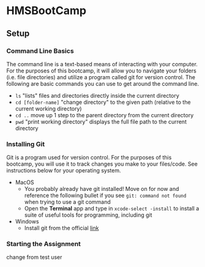 # HMSBootCamp

## Setup

### Command Line Basics

The command line is a text-based means of interacting with your computer. For the purposes of this bootcamp, it will allow you to navigate your folders (i.e. file directories) and utilize a program called git for version control. The following are basic commands you can use to get around the command line.

- `ls` "lists" files and directories directly inside the current directory
- `cd [folder-name]` "change directory" to the given path (relative to the current working directory)
- `cd ..` move up 1 step to the parent directory from the current directory
- `pwd` "print working directory" displays the full file path to the current directory

### Installing Git

Git is a program used for version control. For the purposes of this bootcamp, you will use it to track changes you make to your files/code. See instructions below for your operating system.

- MacOS
  - You probably already have git installed! Move on for now and reference the following bullet if you see `git: command not found` when trying to use a git command
  - Open the **Terminal** app and type in `xcode-select -install` to install a suite of useful tools for programming, including git
- Windows
  - Install git from the official [link](https://git-scm.com/download/win)

### Starting the Assignment

change from test user
